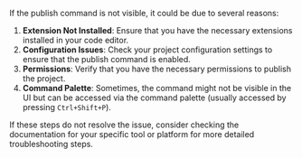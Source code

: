 If the publish command is not visible, it could be due to several reasons:

1. **Extension Not Installed**: Ensure that you have the necessary extensions installed in your code editor.
2. **Configuration Issues**: Check your project configuration settings to ensure that the publish command is enabled.
3. **Permissions**: Verify that you have the necessary permissions to publish the project.
4. **Command Palette**: Sometimes, the command might not be visible in the UI but can be accessed via the command palette (usually accessed by pressing `Ctrl+Shift+P`).

If these steps do not resolve the issue, consider checking the documentation for your specific tool or platform for more detailed troubleshooting steps.